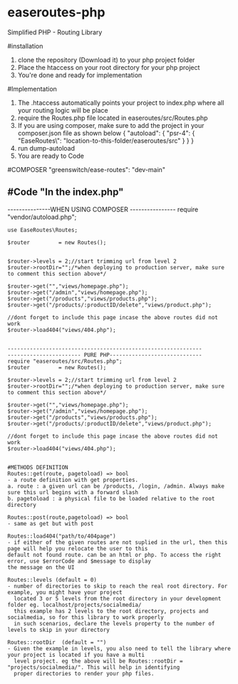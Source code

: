 # easeroutes-php
Simplified PHP - Routing Library

#installation
1.  clone the repository (Download it) to your php project folder
2.  Place the htaccess on your root directory for your php project
3.  You're done and ready for implementation



#Implementation
1.  The .htaccess automatically points your project to index.php where all your routing logic will be place
2.  require the Routes.php file located in easeroutes/src/Routes.php
3.  If you are using composer, make sure to add the project in your composer.json file as shown below
    {
    "autoload": {
        "psr-4": {
            "EaseRoutes\\": "location-to-this-folder/easeroutes/src"
        }
    }
}
4.  run dump-autoload
5.  You are ready to Code

#COMPOSER
"greenswitch/ease-routes": "dev-main"


#Code
"In the index.php"
---------------------------------------------------
---------------WHEN USING COMPOSER ----------------
    require "vendor/autoload.php";

    use EaseRoutes\Routes;

    $router         = new Routes();
    
    
    $router->levels = 2;//start trimming url from level 2
    $router->rootDir="";/*when deploying to production server, make sure to comment this section above*/
    
    $router->get("","views/homepage.php");
    $router->get("/admin","views/homepage.php");
    $router->get("/products","views/products.php");
    $router->get("/products/:productID/delete","views/product.php");
    
    //dont forget to include this page incase the above routes did not work
    $router->load404("views/404.php");
    
    
    -------------------------------------------------------------
    ----------------------- PURE PHP-----------------------------
    require "easeroutes/src/Routes.php";
    $router         = new Routes();
    
    $router->levels = 2;//start trimming url from level 2
    $router->rootDir="";/*when deploying to production server, make sure to comment this section above*/
    
    $router->get("","views/homepage.php");
    $router->get("/admin","views/homepage.php");
    $router->get("/products","views/products.php");
    $router->get("/products/:productID/delete","views/product.php");
    
    //dont forget to include this page incase the above routes did not work
    $router->load404("views/404.php");
    
    
    #METHODS DEFINITION
    Routes::get(route, pagetoload) => bool
    - a route definition with get properties. 
    a. route : a given url can be /products, /login, /admin. Always make sure this url begins with a forward slash
    b. pagetoload : a physical file to be loaded relative to the root directory
    
    Routes::post(route,pagetoload) => bool
    - same as get but with post
    
    Routes::load404("path/to/404page")
    - if either of the given routes are not suplied in the url, then this page will help you relocate the user to this 
    default not found route. can be an html or php. To access the right error, use $errorCode and $message to display 
    the message on the UI
    
    Routes::levels (default = 0)
    - number of directories to skip to reach the real root directory. For example, you might have your project
      located 3 or 5 levels from the root directory in your development folder eg. localhost/projects/socialmedia/
      this example has 2 levels to the root directory, projects and socialmedia, so for this library to work properly
      in such scenarios, declare the levels property to the number of levels to skip in your directory
      
    Routes::rootDir  (default = "")
    - Given the example in levels, you also need to tell the library where your project is located if you have a multi
      level project. eg the above will be Routes::rootDir = "projects/socialmedia/". This will help in identifying 
      proper directories to render your php files.
    
    
    
